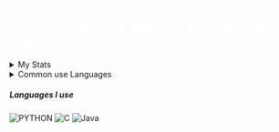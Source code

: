 
## <font color='white' > Hi there 👋 I'm Enes. <br/> You just entered the sphere of an ardent Data Engineer.</font>

<details>
<summary> My Stats</summary>
<img src='https://github-readme-stats.vercel.app/api?username=karaposu&theme=dracula' style='witdh:2000px' >
</details>
<details>

<summary>Common use Languages</summary>
<img src='https://github-readme-stats.vercel.app/api/top-langs/?username=karaposu&layout=compact' >
</details>


##### Languages I use

![PYTHON](https://img.shields.io/badge/-Python-222222?style=flat&logo=python)  ![C](https://img.shields.io/badge/-c-222222?style=flat&logo=c) ![Java](https://img.shields.io/badge/-Java-222222?style=flat&logo=Java)






